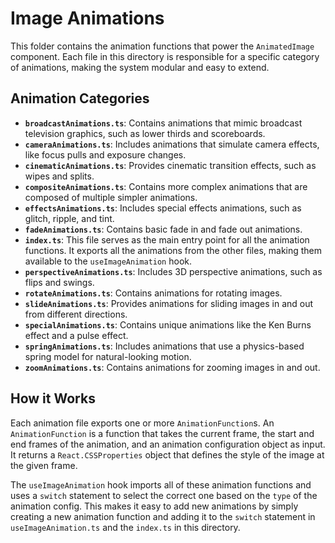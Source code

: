 # Image Animations

This folder contains the animation functions that power the `AnimatedImage` component. Each file in this directory is responsible for a specific category of animations, making the system modular and easy to extend.

## Animation Categories

-   **`broadcastAnimations.ts`**: Contains animations that mimic broadcast television graphics, such as lower thirds and scoreboards.
-   **`cameraAnimations.ts`**: Includes animations that simulate camera effects, like focus pulls and exposure changes.
-   **`cinematicAnimations.ts`**: Provides cinematic transition effects, such as wipes and splits.
-   **`compositeAnimations.ts`**: Contains more complex animations that are composed of multiple simpler animations.
-   **`effectsAnimations.ts`**: Includes special effects animations, such as glitch, ripple, and tint.
-   **`fadeAnimations.ts`**: Contains basic fade in and fade out animations.
-   **`index.ts`**: This file serves as the main entry point for all the animation functions. It exports all the animations from the other files, making them available to the `useImageAnimation` hook.
-   **`perspectiveAnimations.ts`**: Includes 3D perspective animations, such as flips and swings.
-   **`rotateAnimations.ts`**: Contains animations for rotating images.
-   **`slideAnimations.ts`**: Provides animations for sliding images in and out from different directions.
-   **`specialAnimations.ts`**: Contains unique animations like the Ken Burns effect and a pulse effect.
-   **`springAnimations.ts`**: Includes animations that use a physics-based spring model for natural-looking motion.
-   **`zoomAnimations.ts`**: Contains animations for zooming images in and out.

## How it Works

Each animation file exports one or more `AnimationFunction`s. An `AnimationFunction` is a function that takes the current frame, the start and end frames of the animation, and an animation configuration object as input. It returns a `React.CSSProperties` object that defines the style of the image at the given frame.

The `useImageAnimation` hook imports all of these animation functions and uses a `switch` statement to select the correct one based on the `type` of the animation config. This makes it easy to add new animations by simply creating a new animation function and adding it to the `switch` statement in `useImageAnimation.ts` and the `index.ts` in this directory.
